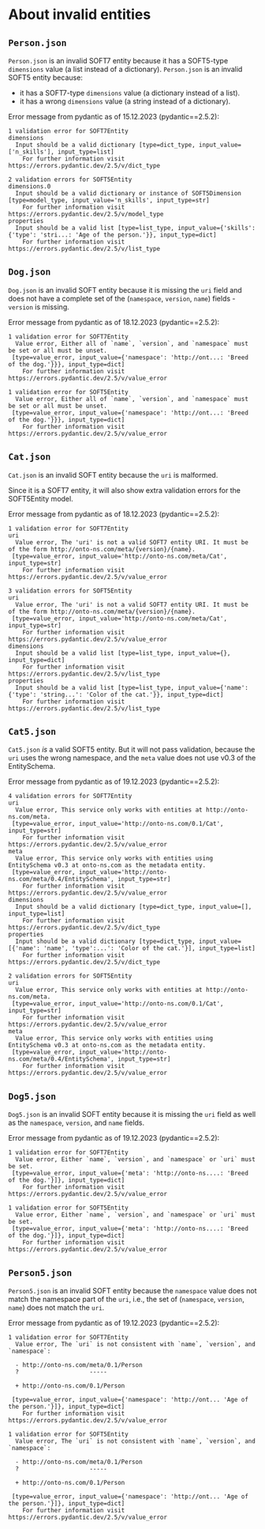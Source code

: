 # About invalid entities

## `Person.json`

`Person.json` is an invalid SOFT7 entity because it has a SOFT5-type `dimensions` value (a list instead of a dictionary).
`Person.json` is an invalid SOFT5 entity because:

- it has a SOFT7-type `dimensions` value (a dictionary instead of a list).
- it has a wrong `dimensions` value (a string instead of a dictionary).

Error message from pydantic as of 15.12.2023 (pydantic==2.5.2):

```console
1 validation error for SOFT7Entity
dimensions
  Input should be a valid dictionary [type=dict_type, input_value=['n_skills'], input_type=list]
    For further information visit https://errors.pydantic.dev/2.5/v/dict_type

2 validation errors for SOFT5Entity
dimensions.0
  Input should be a valid dictionary or instance of SOFT5Dimension [type=model_type, input_value='n_skills', input_type=str]
    For further information visit https://errors.pydantic.dev/2.5/v/model_type
properties
  Input should be a valid list [type=list_type, input_value={'skills': {'type': 'stri...: 'Age of the person.'}}, input_type=dict]
    For further information visit https://errors.pydantic.dev/2.5/v/list_type
```

## `Dog.json`

`Dog.json` is an invalid SOFT entity because it is missing the `uri` field and does not have a complete set of the (`namespace`, `version`, `name`) fields - `version` is missing.

Error message from pydantic as of 18.12.2023 (pydantic==2.5.2):

```console
1 validation error for SOFT7Entity
  Value error, Either all of `name`, `version`, and `namespace` must be set or all must be unset.
 [type=value_error, input_value={'namespace': 'http://ont...: 'Breed of the dog.'}}}, input_type=dict]
    For further information visit https://errors.pydantic.dev/2.5/v/value_error

1 validation error for SOFT5Entity
  Value error, Either all of `name`, `version`, and `namespace` must be set or all must be unset.
 [type=value_error, input_value={'namespace': 'http://ont...: 'Breed of the dog.'}}}, input_type=dict]
    For further information visit https://errors.pydantic.dev/2.5/v/value_error
```

## `Cat.json`

`Cat.json` is an invalid SOFT entity because the `uri` is malformed.

Since it is a SOFT7 entity, it will also show extra validation errors for the SOFT5Entity model.

Error message from pydantic as of 18.12.2023 (pydantic==2.5.2):

```console
1 validation error for SOFT7Entity
uri
  Value error, The 'uri' is not a valid SOFT7 entity URI. It must be of the form http://onto-ns.com/meta/{version}/{name}.
 [type=value_error, input_value='http://onto-ns.com/meta/Cat', input_type=str]
    For further information visit https://errors.pydantic.dev/2.5/v/value_error

3 validation errors for SOFT5Entity
uri
  Value error, The 'uri' is not a valid SOFT7 entity URI. It must be of the form http://onto-ns.com/meta/{version}/{name}.
 [type=value_error, input_value='http://onto-ns.com/meta/Cat', input_type=str]
    For further information visit https://errors.pydantic.dev/2.5/v/value_error
dimensions
  Input should be a valid list [type=list_type, input_value={}, input_type=dict]
    For further information visit https://errors.pydantic.dev/2.5/v/list_type
properties
  Input should be a valid list [type=list_type, input_value={'name': {'type': 'string...': 'Color of the cat.'}}, input_type=dict]
    For further information visit https://errors.pydantic.dev/2.5/v/list_type
```

## `Cat5.json`

`Cat5.json` _is_ a valid SOFT5 entity.
But it will not pass validation, because the `uri` uses the wrong namespace, and the `meta` value does not use v0.3 of the EntitySchema.

Error message from pydantic as of 19.12.2023 (pydantic==2.5.2):

```console
4 validation errors for SOFT7Entity
uri
  Value error, This service only works with entities at http://onto-ns.com/meta.
 [type=value_error, input_value='http://onto-ns.com/0.1/Cat', input_type=str]
    For further information visit https://errors.pydantic.dev/2.5/v/value_error
meta
  Value error, This service only works with entities using EntitySchema v0.3 at onto-ns.com as the metadata entity.
 [type=value_error, input_value='http://onto-ns.com/meta/0.4/EntitySchema', input_type=str]
    For further information visit https://errors.pydantic.dev/2.5/v/value_error
dimensions
  Input should be a valid dictionary [type=dict_type, input_value=[], input_type=list]
    For further information visit https://errors.pydantic.dev/2.5/v/dict_type
properties
  Input should be a valid dictionary [type=dict_type, input_value=[{'name': 'name', 'type':...': 'Color of the cat.'}], input_type=list]
    For further information visit https://errors.pydantic.dev/2.5/v/dict_type

2 validation errors for SOFT5Entity
uri
  Value error, This service only works with entities at http://onto-ns.com/meta.
 [type=value_error, input_value='http://onto-ns.com/0.1/Cat', input_type=str]
    For further information visit https://errors.pydantic.dev/2.5/v/value_error
meta
  Value error, This service only works with entities using EntitySchema v0.3 at onto-ns.com as the metadata entity.
 [type=value_error, input_value='http://onto-ns.com/meta/0.4/EntitySchema', input_type=str]
    For further information visit https://errors.pydantic.dev/2.5/v/value_error
```

## `Dog5.json`

`Dog5.json` is an invalid SOFT entity because it is missing the `uri` field as well as the `namespace`, `version`, and `name` fields.

Error message from pydantic as of 19.12.2023 (pydantic==2.5.2):

```console
1 validation error for SOFT7Entity
  Value error, Either `name`, `version`, and `namespace` or `uri` must be set.
 [type=value_error, input_value={'meta': 'http://onto-ns....: 'Breed of the dog.'}]}, input_type=dict]
    For further information visit https://errors.pydantic.dev/2.5/v/value_error

1 validation error for SOFT5Entity
  Value error, Either `name`, `version`, and `namespace` or `uri` must be set.
 [type=value_error, input_value={'meta': 'http://onto-ns....: 'Breed of the dog.'}]}, input_type=dict]
    For further information visit https://errors.pydantic.dev/2.5/v/value_error
```

## `Person5.json`

`Person5.json` is an invalid SOFT entity because the `namespace` value does not match the namespace part of the `uri`, i.e., the set of (`namespace`, `version`, `name`) does not match the `uri`.

Error message from pydantic as of 19.12.2023 (pydantic==2.5.2):

```console
1 validation error for SOFT7Entity
  Value error, The `uri` is not consistent with `name`, `version`, and `namespace`:

  - http://onto-ns.com/meta/0.1/Person
  ?                    -----

  + http://onto-ns.com/0.1/Person

 [type=value_error, input_value={'namespace': 'http://ont... 'Age of the person.'}]}, input_type=dict]
    For further information visit https://errors.pydantic.dev/2.5/v/value_error

1 validation error for SOFT5Entity
  Value error, The `uri` is not consistent with `name`, `version`, and `namespace`:

  - http://onto-ns.com/meta/0.1/Person
  ?                    -----

  + http://onto-ns.com/0.1/Person

 [type=value_error, input_value={'namespace': 'http://ont... 'Age of the person.'}]}, input_type=dict]
    For further information visit https://errors.pydantic.dev/2.5/v/value_error
```
